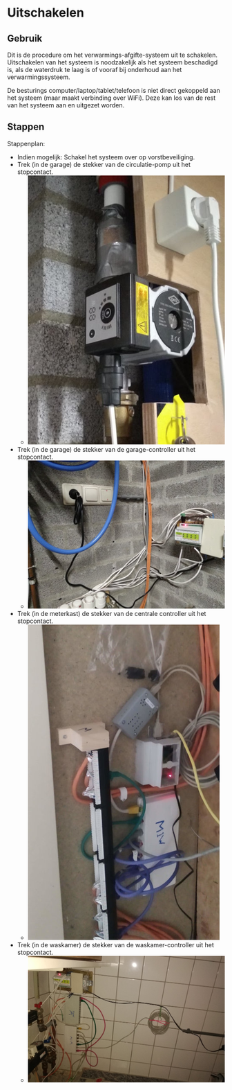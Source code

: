 # Uitschakelen

## Gebruik
Dit is de procedure om het verwarmings-afgifte-systeem uit te schakelen.
Uitschakelen van het systeem is noodzakelijk als het systeem beschadigd is, als de waterdruk te laag is of vooraf bij onderhoud aan het verwarmingssysteem.

De besturings computer/laptop/tablet/telefoon is niet direct gekoppeld aan het systeem (maar maakt verbinding over WiFi). Deze kan los van de rest van het systeem aan en uitgezet worden.

## Stappen
Stappenplan:
- Indien mogelijk: Schakel het systeem over op vorstbeveiliging.
- Trek (in de garage) de stekker van de circulatie-pomp uit het stopcontact.
   - ![Circulatiepomp](../../images/2020-10-24_circulation_pump.jpg)
- Trek (in de garage) de stekker van de garage-controller uit het stopcontact.
   - ![Garage Controller](../../images/2020-10-24_control_G_overview.jpg)
- Trek (in de meterkast) de stekker van de centrale controller uit het stopcontact.
   - ![Meterkast Controller](../../images/2020-11-07_control_M.jpg)
- Trek (in de waskamer) de stekker van de waskamer-controller uit het stopcontact.
   - ![Waskamer Controller](../../images/2020-10-24_control_W_overview.jpg)
